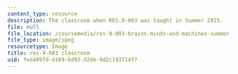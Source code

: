 ```yaml
---
content_type: resource
description: The classroom when RES.9-003 was taught in Summer 2015.
file: null
file_location: /coursemedia/res-9-003-brains-minds-and-machines-summer-course-summer-2015/fee489fdd1696d92d2de9d2c193714f7_res-9-003-classroom.jpg
file_type: image/jpeg
resourcetype: Image
title: res-9-003 classroom
uid: fee489fd-d169-6d92-d2de-9d2c193714f7
---
```

